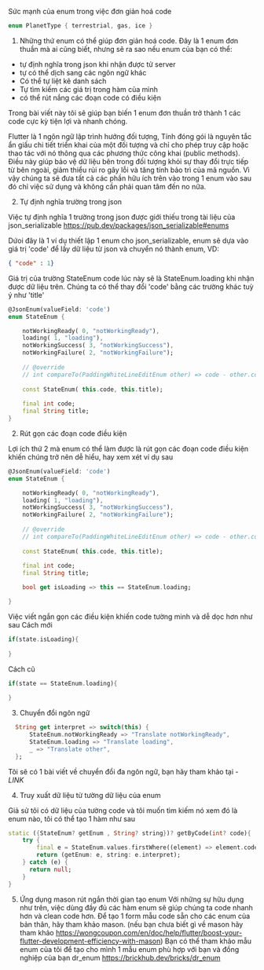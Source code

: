 Sức mạnh của enum trong việc đơn giản hoá code 

```dart
enum PlanetType { terrestrial, gas, ice }
```

1. Những thứ enum có thể giúp đơn giản hoá code. 
Đây là 1 enum đơn thuần mà ai cũng biết, nhưng sẽ ra sao nếu enum của bạn có thể: 
- tự định nghĩa trong json khi nhận được tử server 
- tự có thể dịch sang các ngôn ngữ khác  
- Có thể tự liệt kê danh sách 
- Tự tìm kiếm các giá trị trong hàm của mình  
- có thể rút nắng các đoạn code có điều kiện 

Trong bài viết này tôi sẽ giúp bạn biến 1 enum đơn thuần trở thành 1 các code cực kỳ tiện lợi và nhanh chóng. 

Flutter là 1 ngôn ngữ lập trình hướng đối tượng, Tính đóng gói là nguyên tắc ẩn giấu chi tiết triển khai của một đối tượng và chỉ cho phép truy cập hoặc thao tác với nó thông qua các phương thức công khai (public methods). Điều này giúp bảo vệ dữ liệu bên trong đối tượng khỏi sự thay đổi trực tiếp từ bên ngoài, giảm thiểu rủi ro gây lỗi và tăng tính bảo trì của mã nguồn.
Vì vậy chúng ta sẽ đưa tất cả các phần hữu ích trên vào trong 1 enum vào sau đó chỉ việc sử dụng và không cần phải quan tâm đến no nữa. 

2. Tự định nghĩa trường trong json 

Việc tự định nghĩa 1 trường trong json được giới thiếu trong tài liệu của json_serializable https://pub.dev/packages/json_serializable#enums 

Dứoi đây là 1 ví dụ thiết lập 1 enum cho json_serializable, enum sẽ dựa vào giá trị 'code' để lấy dữ liệu từ json và chuyển nó thành enum, VD:
```json
{ "code" : 1}
```

Giá trị của trường StateEnum code lúc này sẽ là StateEnum.loading khi nhận được dữ liệu trên.
Chúng ta có thể thay đổi 'code' bằng các trường khác tuỳ ý như 'title'

```dart
@JsonEnum(valueField: 'code')
enum StateEnum {

    notWorkingReady( 0, "notWorkingReady"),
    loading( 1, "loading"),
    notWorkingSuccess( 3, "notWorkingSuccess"),
    notWorkingFailure( 2, "notWorkingFailure");
    
    // @override
    // int compareTo(PaddingWhiteLineEditEnum other) => code - other.code;
    
    const StateEnum( this.code, this.title);
    
    final int code;
    final String title;
}
```

2. Rút gọn các đoạn code điều kiện 

Lợi ích thứ 2 mà enum có thể làm được là rút gọn các đoạn code điều kiện khiến chúng trở nên dễ hiểu, hay xem xét ví dụ sau 

```dart
@JsonEnum(valueField: 'code')
enum StateEnum {

    notWorkingReady( 0, "notWorkingReady"),
    loading( 1, "loading"),
    notWorkingSuccess( 3, "notWorkingSuccess"),
    notWorkingFailure( 2, "notWorkingFailure");
    
    // @override
    // int compareTo(PaddingWhiteLineEditEnum other) => code - other.code;
    
    const StateEnum( this.code, this.title);
    
    final int code;
    final String title;

    bool get isLoading => this == StateEnum.loading;

}
```
Việc viết ngắn gọn các điều kiện khiến code tường minh và dễ dọc hơn như sau 
Cách mới 
```dart
if(state.isLoading){
  
}
```
Cách cũ 
```dart
if(state == StateEnum.loading){
  
}
```

3. Chuyển đổi ngôn ngữ 

```dart
  String get interpret => switch(this) {
      StateEnum.notWorkingReady => "Translate notWorkingReady",
      StateEnum.loading => "Translate loading",
      _ => "Translate other",
  };
```
Tôi sẽ có 1 bài viết về chuyển đổi đa ngôn ngữ, bạn hãy tham khảo tại - *LINK*

4. Truy xuất dữ liệu từ tường dữ liệu của enum

Giả sử tôi có dữ liệu của tường code và tôi muốn tìm kiếm nó xem đó là enum nào, tôi có thể tạo 1 hàm như sau 
```dart
static ({StateEnum? getEnum , String? string})? getByCode(int? code){
    try {
        final e = StateEnum.values.firstWhere((element) => element.code == code,);
        return (getEnum: e, string: e.interpret);
    } catch (e) {
      return null;
    }
}
```

5. Ứng dụng mason rút ngắn thời gian tạo enum 
Với những sự hữu dụng như trên, việc dùng đầy đủ các hàm enum sẽ giúp chúng ta code nhanh hơn và clean code hơn. 
Để tạo 1 form mẫu code sẵn cho các enum của bản thân, hãy tham khảo mason. (nếu bạn chưa biết gì về mason hãy tham khảo https://wongcoupon.com/en/doc/help/flutter/boost-your-flutter-development-efficiency-with-mason)
Bạn có thể tham khảo mẫu enum của tôi để tạo cho mình 1 mẫu enum phù hợp với bạn và đồng nghiệp của bạn dr_enum https://brickhub.dev/bricks/dr_enum

